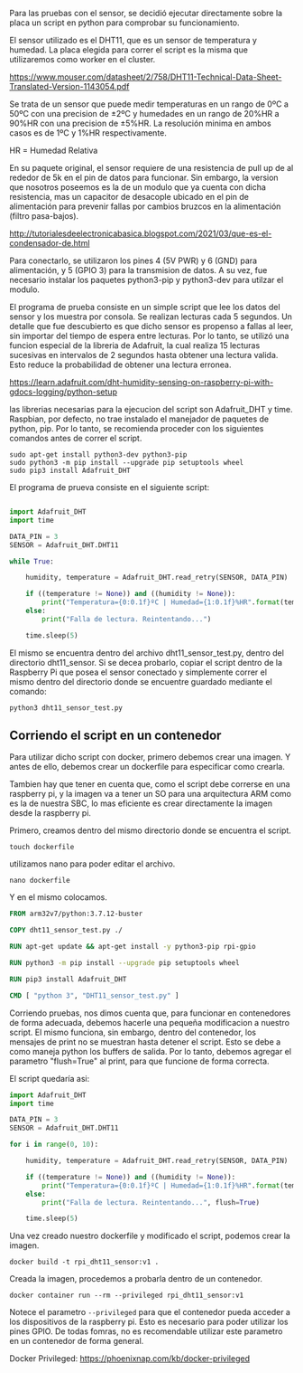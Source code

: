 Para las pruebas con el sensor, se decidió ejecutar directamente sobre la placa un script en python para comprobar su funcionamiento.

El sensor utilizado es el DHT11, que es un sensor de temperatura y humedad.
La placa elegida para correr el script es la misma que utilizaremos como worker en el cluster.

https://www.mouser.com/datasheet/2/758/DHT11-Technical-Data-Sheet-Translated-Version-1143054.pdf

Se trata de un sensor que puede medir temperaturas en un rango de 0ºC a 50ºC con una precision de ±2ºC y humedades en un rango de 20%HR a 90%HR con una precision de ±5%HR. La resolución minima en ambos casos es de 1ºC y 1%HR respectivamente.

HR = Humedad Relativa

En su paquete original, el sensor requiere de una resistencia de pull up de al rededor de 5k en el pin de datos para funcionar. Sin embargo, la version que nosotros poseemos es la de un modulo que ya cuenta con dicha resistencia, mas un capacitor de desacople ubicado en el pin de alimentación para prevenir fallas por cambios bruzcos en la alimentación (filtro pasa-bajos).

http://tutorialesdeelectronicabasica.blogspot.com/2021/03/que-es-el-condensador-de.html

Para conectarlo, se utilizaron los pines 4 (5V PWR) y 6 (GND) para alimentación, y 5 (GPIO 3) para la transmision de datos.
A su vez, fue necesario instalar los paquetes python3-pip y python3-dev para utilzar el modulo.

El programa de prueba consiste en un simple script que lee los datos del sensor y los muestra por consola. Se realizan lecturas cada 5 segundos.
Un detalle que fue descubierto es que dicho sensor es propenso a fallas al leer, sin importar del tiempo de espera entre lecturas. Por lo tanto, se utilizó una funcion especial de la libreria de Adafruit, la cual realiza 15 lecturas sucesivas en intervalos de 2 segundos hasta obtener una lectura valida. Esto reduce la probabilidad de obtener una lectura erronea.

https://learn.adafruit.com/dht-humidity-sensing-on-raspberry-pi-with-gdocs-logging/python-setup

las librerias necesarias para la ejecucion del script son Adafruit_DHT y time. Raspbian, por defecto, no trae instalado el manejador de paquetes de python, pip. Por lo tanto, se recomienda proceder con los siguientes comandos antes de correr el script.

    sudo apt-get install python3-dev python3-pip
    sudo python3 -m pip install --upgrade pip setuptools wheel
    sudo pip3 install Adafruit_DHT

El programa de prueva consiste en el siguiente script:

```python

import Adafruit_DHT
import time

DATA_PIN = 3
SENSOR = Adafruit_DHT.DHT11

while True:

    humidity, temperature = Adafruit_DHT.read_retry(SENSOR, DATA_PIN)

    if ((temperature != None)) and ((humidity != None)):
        print("Temperatura={0:0.1f}ºC | Humedad={1:0.1f}%HR".format(temperature, humidity))
    else:
        print("Falla de lectura. Reintentando...")

    time.sleep(5)

```

El mismo se encuentra dentro del archivo dht11_sensor_test.py, dentro del directorio dht11_sensor. Si se decea probarlo, copiar el script dentro de la Raspberry Pi que posea el sensor conectado y simplemente correr el mismo dentro del directorio donde se encuentre guardado mediante el comando:

    python3 dht11_sensor_test.py

## Corriendo el script en un contenedor

Para utilizar dicho script con docker, primero debemos crear una imagen. Y antes de ello, debemos crear un dockerfile para especificar como crearla.

Tambien hay que tener en cuenta que, como el script debe correrse en una raspberry pi, y la imagen va a tener un SO para una arquitectura ARM como es la de nuestra SBC, lo mas eficiente es crear directamente la imagen desde la raspberry pi.

Primero, creamos dentro del mismo directorio donde se encuentra el script.

    touch dockerfile

utilizamos nano para poder editar el archivo.

    nano dockerfile

Y en el mismo colocamos.

```dockerfile
FROM arm32v7/python:3.7.12-buster

COPY dht11_sensor_test.py ./

RUN apt-get update && apt-get install -y python3-pip rpi-gpio

RUN python3 -m pip install --upgrade pip setuptools wheel

RUN pip3 install Adafruit_DHT

CMD [ "python 3", "DHT11_sensor_test.py" ]


```

Corriendo pruebas, nos dimos cuenta que, para funcionar en contenedores de forma adecuada, debemos hacerle una pequeña modificacion a nuestro script.
El mismo funciona, sin embargo, dentro del contenedor, los mensajes de print no se muestran hasta detener el script. Esto se debe a como maneja python los buffers de salida. Por lo tanto, debemos agregar el parametro "flush=True" al print, para que funcione de forma correcta.

El script quedaría asi:

```python
import Adafruit_DHT
import time

DATA_PIN = 3
SENSOR = Adafruit_DHT.DHT11

for i in range(0, 10):

    humidity, temperature = Adafruit_DHT.read_retry(SENSOR, DATA_PIN)

    if ((temperature != None)) and ((humidity != None)):
        print("Temperatura={0:0.1f}ºC | Humedad={1:0.1f}%HR".format(temperature, humidity, flush=True))
    else:
        print("Falla de lectura. Reintentando...", flush=True)

    time.sleep(5)
```

Una vez creado nuestro dockerfile y modificado el script, podemos crear la imagen.

    docker build -t rpi_dht11_sensor:v1 .

Creada la imagen, procedemos a probarla dentro de un contenedor.

    docker container run --rm --privileged rpi_dht11_sensor:v1

Notece el parametro `--privileged` para que el contenedor pueda acceder a los dispositivos de la raspberry pi. Esto es necesario para poder utilizar los pines GPIO. De todas fomras, no es recomendable utilizar este parametro en un contenedor de forma general.

Docker Privileged: https://phoenixnap.com/kb/docker-privileged
